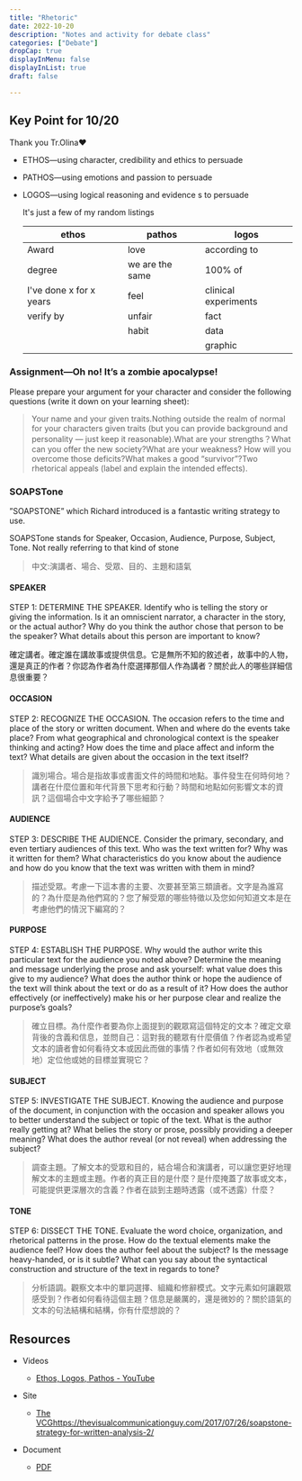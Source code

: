 ```yaml
---
title: "Rhetoric"
date: 2022-10-20
description: "Notes and activity for debate class"
categories: ["Debate"]
dropCap: true
displayInMenu: false
displayInList: true
draft: false

---
```


## Key Point for 10/20

Thank you Tr.Olina❤️

* ETHOS—using character, credibility and ethics to persuade

* PATHOS—using emotions and passion to persuade

* LOGOS—using logical reasoning and evidence s to persuade
  
  It's just a few of my random listings
  
  | ethos                   | pathos          | logos                |
  | ----------------------- | --------------- | -------------------- |
  | Award                   | love            | according to         |
  | degree                  | we are the same | 100% of              |
  | I've done x for x years | feel            | clinical experiments |
  | verify by               | unfair          | fact                 |
  |                         | habit           | data                 |
  |                         |                 | graphic              |

### Assignment—Oh no! It’s a zombie apocalypse!

Please prepare your argument for your character and consider the following questions (write it down on your learning sheet):

> Your name and your given traits.Nothing outside the realm of normal for your characters given traits (but you can provide background and personality — just keep it reasonable).What are your strengths？What can you offer the new society?What are your weakness? How will you overcome those deficits?What makes a good “survivor”?Two rhetorical appeals (label and explain the intended effects).

### SOAPSTone

”SOAPSTONE” which Richard introduced is a fantastic writing strategy to use.

SOAPSTone stands for Speaker, Occasion, Audience, Purpose, Subject, Tone. Not really referring to that kind of stone

> 中文:演講者、場合、受眾、目的、主題和語氣

#### SPEAKER

STEP 1: DETERMINE THE SPEAKER. Identify who is telling the story or giving the information. Is it an omniscient narrator, a character in the story, or the actual author? Why do you think the author chose that person to be the speaker? What details about this person are important to know?

確定講者。確定誰在講故事或提供信息。它是無所不知的敘述者，故事中的人物，還是真正的作者？你認為作者為什麼選擇那個人作為講者？關於此人的哪些詳細信息很重要？

#### OCCASION

STEP 2: RECOGNIZE THE OCCASION. The occasion refers to the time and place of the story or written document. When and where do the events take place? From what geographical and chronological context is the speaker thinking and acting? How does the time and place affect and inform the text? What details are given about the occasion in the text itself?

> 識別場合。場合是指故事或書面文件的時間和地點。事件發生在何時何地？講者在什麼位置和年代背景下思考和行動？時間和地點如何影響文本的資訊？這個場合中文字給予了哪些細節？

#### AUDIENCE

STEP 3: DESCRIBE THE AUDIENCE. Consider the primary, secondary, and even tertiary audiences of this text. Who was the text written for? Why was it written for them? What characteristics do you know about the audience and how do you know that the text was written with them in mind?

> 描述受眾。考慮一下這本書的主要、次要甚至第三類讀者。文字是為誰寫的？為什麼是為他們寫的？您了解受眾的哪些特徵以及您如何知道文本是在考慮他們的情況下編寫的？

#### PURPOSE

STEP 4: ESTABLISH THE PURPOSE. Why would the author write this particular text for the audience you noted above? Determine the meaning and message underlying the prose and ask yourself: what value does this give to my audience? What does the author think or hope the audience of the text will think about the text or do as a result of it? How does the author effectively (or ineffectively) make his or her purpose clear and realize the purpose’s goals?

> 確立目標。為什麼作者要為你上面提到的觀眾寫這個特定的文本？確定文章背後的含義和信息，並問自己：這對我的聽眾有什麼價值？作者認為或希望文本的讀者會如何看待文本或因此而做的事情？作者如何有效地（或無效地）定位他或她的目標並實現它？

#### SUBJECT

STEP 5: INVESTIGATE THE SUBJECT. Knowing the audience and purpose of the document, in conjunction with the occasion and speaker allows you to better understand the subject or topic of the text. What is the author really getting at? What belies the story or prose, possibly providing a deeper meaning? What does the author reveal (or not reveal) when addressing the subject?

> 調查主題。了解文本的受眾和目的，結合場合和演講者，可以讓您更好地理解文本的主題或主題。作者的真正目的是什麼？是什麼掩蓋了故事或文本，可能提供更深層次的含義？作者在談到主題時透露（或不透露）什麼？

#### TONE

STEP 6: DISSECT THE TONE. Evaluate the word choice, organization, and rhetorical patterns in the prose. How do the textual elements make the audience feel? How does the author feel about the subject? Is the message heavy-handed, or is it subtle? What can you say about the syntactical construction and structure of the text in regards to tone?

> 分析語調。觀察文本中的單詞選擇、組織和修辭模式。文字元素如何讓觀眾感受到？作者如何看待這個主題？信息是嚴厲的，還是微妙的？關於語氣的文本的句法結構和結構，你有什麼想說的？

## Resources

* Videos
  
  * [Ethos, Logos, Pathos - YouTube](https://www.youtube.com/watch?v=8Thwi6VhIoQ&ab_channel=CATJamaica)

* Site
  
  * [The VCG](https://thevisualcommunicationguy.com/2017/07/26/soapstone-strategy-for-written-analysis-2/)https://thevisualcommunicationguy.com/2017/07/26/soapstone-strategy-for-written-analysis-2/

* Document
  
  * [PDF](https://drive.google.com/file/d/1gehyBKbhB7wk9CowfZg23qjHwD-Pu_2d/view)
